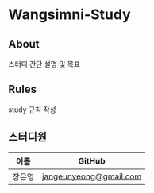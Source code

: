# Wangsimni-Study

## About
스터디 간단 설명 및 목표

## Rules
study 규칙 작성

## 스터디원
|이름     |GitHub                       |
|:-------:|:---------------------------:|
| 장은영   |jangeunyeong@gmail.com       |

